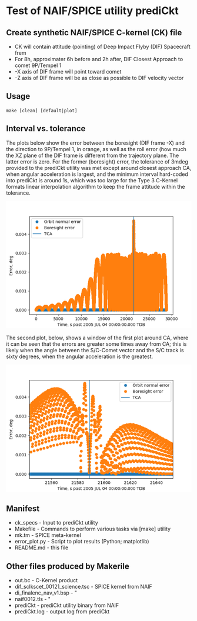 # Test of NAIF/SPICE utility prediCkt

## Create synthetic NAIF/SPICE C-kernel (CK) file

* CK will contain attitude (pointing) of Deep Impact Flyby (DIF) Spacecraft frem
* For 8h, approximater 6h before and 2h after, DIF Closest Approach to comet 9P/Tempel 1
* -X axis of DIF frame will point toward comet
* -Z axis of DIF frame will be as close as possible to DIF velocity vector


## Usage

    make [clean] [default|plot]

## Interval vs. tolerance

The plots below show the error between the boresight (DIF frame -X) and the direction to 9P/Tempel 1, in orange,
as well as the roll error (how much the XZ plane of the DIF frame is different from the trajectory plane.
The latter error is zero.
For the former (boresight) error,
the tolerance of 3mdeg provided to the prediCkt utility was met except around closest approach CA,
when angular acceleration is largest, and the minimum interval hard-coded into prediCkt is around 1s,
which was too large for the Type 3 C-Kernel formats linear interpolation algorithm to keep the frame
attitude within the tolerance.

 ![](https://github.com/drbitboy/SPICE_prediCkt_test/raw/master/img/full_plot.png)

The second plot, below,  shows a window of the first plot around CA, where it can be seen that the
errors are greater some times away from CA; this is likely when the angle between the S/C-Comet
vector and the S/C track is sixty degrees, when the angular acceleration is the greatest.

 ![](https://github.com/drbitboy/SPICE_prediCkt_test/raw/master/img/sub_plot.png)

## Manifest
* ck_specs - Input to prediCkt utility
* Makefile - Commands to perform various tasks via [make] utility
* mk.tm - SPICE meta-kernel
* error_plot.py - Script to plot results (Python; matplotlib)
* README.md - this file

## Other files produced by Makerile

* out.bc - C-Kernel product
* dif_sclkscet_00121_science.tsc - SPICE kernel from NAIF
* di_finalenc_nav_v1.bsp - "
* naif0012.tls - "
* prediCkt - prediCkt utility binary from NAIF
* prediCkt.log - output log from prediCkt
